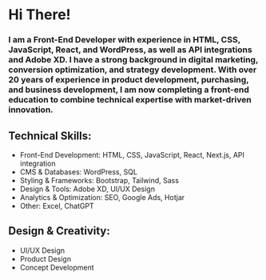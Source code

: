 # Hi There!

### I am a Front-End Developer with experience in HTML, CSS, JavaScript, React, and WordPress, as well as API integrations and Adobe XD. I have a strong background in digital marketing, conversion optimization, and strategy development. With over 20 years of experience in product development, purchasing, and business development, I am now completing a front-end education to combine technical expertise with market-driven innovation.

## Technical Skills:
- Front-End Development: HTML, CSS, JavaScript, React, Next.js, API integration
- CMS & Databases: WordPress, SQL
- Styling & Frameworks: Bootstrap, Tailwind, Sass
- Design & Tools: Adobe XD, UI/UX Design
- Analytics & Optimization: SEO, Google Ads, Hotjar
- Other: Excel, ChatGPT

## Design & Creativity:
- UI/UX Design
- Product Design
- Concept Development

